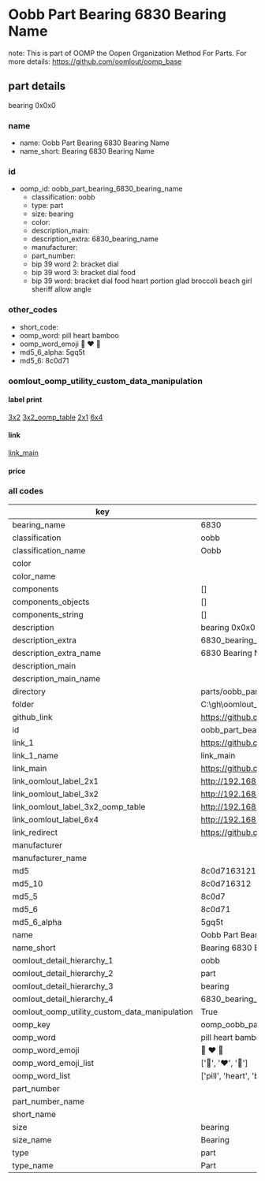 # Oobb Part Bearing 6830 Bearing Name  

note: This is part of OOMP the Oopen Organization Method For Parts. For more details: https://github.com/oomlout/oomp_base

##  part details
  



bearing 0x0x0



### name
* name: Oobb Part Bearing 6830 Bearing Name
* name_short: Bearing 6830 Bearing Name
### id
* oomp_id: oobb_part_bearing_6830_bearing_name
  * classification: oobb
  * type: part
  * size: bearing
  * color: 
  * description_main: 
  * description_extra: 6830_bearing_name
  * manufacturer: 
  * part_number: 
  * bip 39 word 2: bracket dial
  * bip 39 word 3: bracket dial food
  * bip 39 word: bracket dial food heart portion glad broccoli beach girl sheriff allow angle

### other_codes
* short_code: 
* oomp_word: pill heart bamboo
* oomp_word_emoji :pill: :heart: :bamboo:
* md5_6_alpha: 5gq5t
* md5_6: 8c0d71






### oomlout_oomp_utility_custom_data_manipulation
#### label print
[3x2](http://192.168.1.245:1112/?label=oomp%205gq5t)
[3x2_oomp_table](http://192.168.1.108:1112/?label=oomp%205gq5t)
[2x1](http://192.168.1.242:1112/?label=oomp%205gq5t)
[6x4](http://192.168.1.55:1112/?label=oomp%205gq5t)    

#### link

[link_main](https://github.com/oomlout/oomlout_oobb_version_4_generated_parts/tree/main/navigation_oomp/oobb/part/bearing//6830_bearing_name/part)                              

#### price







### all codes 
| key | value |  
| --- | --- |  
| bearing_name | 6830 |  
| classification | oobb |  
| classification_name | Oobb |  
| color |  |  
| color_name |  |  
| components | [] |  
| components_objects | [] |  
| components_string | [] |  
| description | bearing 0x0x0 |  
| description_extra | 6830_bearing_name |  
| description_extra_name | 6830 Bearing Name |  
| description_main |  |  
| description_main_name |  |  
| directory | parts/oobb_part_bearing_6830_bearing_name |  
| folder | C:\gh\oomlout_oobb_version_4_generated_parts\parts\oobb_part_bearing_6830_bearing_name |  
| github_link | https://github.com/oomlout/oomlout_oomp_part_src/tree/main/parts/oobb_part_bearing_6830_bearing_name |  
| id | oobb_part_bearing_6830_bearing_name |  
| link_1 | https://github.com/oomlout/oomlout_oobb_version_4_generated_parts/tree/main/navigation_oomp/oobb/part/bearing//6830_bearing_name/part |  
| link_1_name | link_main |  
| link_main | https://github.com/oomlout/oomlout_oobb_version_4_generated_parts/tree/main/navigation_oomp/oobb/part/bearing//6830_bearing_name/part |  
| link_oomlout_label_2x1 | http://192.168.1.242:1112/?label=oomp%205gq5t |  
| link_oomlout_label_3x2 | http://192.168.1.245:1112/?label=oomp%205gq5t |  
| link_oomlout_label_3x2_oomp_table | http://192.168.1.108:1112/?label=oomp%205gq5t |  
| link_oomlout_label_6x4 | http://192.168.1.55:1112/?label=oomp%205gq5t |  
| link_redirect | https://github.com/oomlout/oomlout_oobb_version_4_generated_parts/tree/main/parts/hardware_bearing_6830 |  
| manufacturer |  |  
| manufacturer_name |  |  
| md5 | 8c0d71631213638d8a5426a4b58f40d6 |  
| md5_10 | 8c0d716312 |  
| md5_5 | 8c0d7 |  
| md5_6 | 8c0d71 |  
| md5_6_alpha | 5gq5t |  
| name | Oobb Part Bearing 6830 Bearing Name |  
| name_short | Bearing 6830 Bearing Name |  
| oomlout_detail_hierarchy_1 | oobb |  
| oomlout_detail_hierarchy_2 | part |  
| oomlout_detail_hierarchy_3 | bearing |  
| oomlout_detail_hierarchy_4 | 6830_bearing_name |  
| oomlout_oomp_utility_custom_data_manipulation | True |  
| oomp_key | oomp_oobb_part_bearing_6830_bearing_name |  
| oomp_word | pill heart bamboo |  
| oomp_word_emoji | :pill: :heart: :bamboo: |  
| oomp_word_emoji_list | [':pill:', ':heart:', ':bamboo:'] |  
| oomp_word_list | ['pill', 'heart', 'bamboo'] |  
| part_number |  |  
| part_number_name |  |  
| short_name |  |  
| size | bearing |  
| size_name | Bearing |  
| type | part |  
| type_name | Part |  
